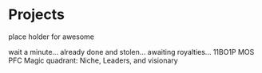 # Projects
place holder for awesome 

wait a minute... already done and stolen... 
awaiting royalties...
11BO1P MOS PFC
Magic quadrant: Niche, Leaders, and visionary 

